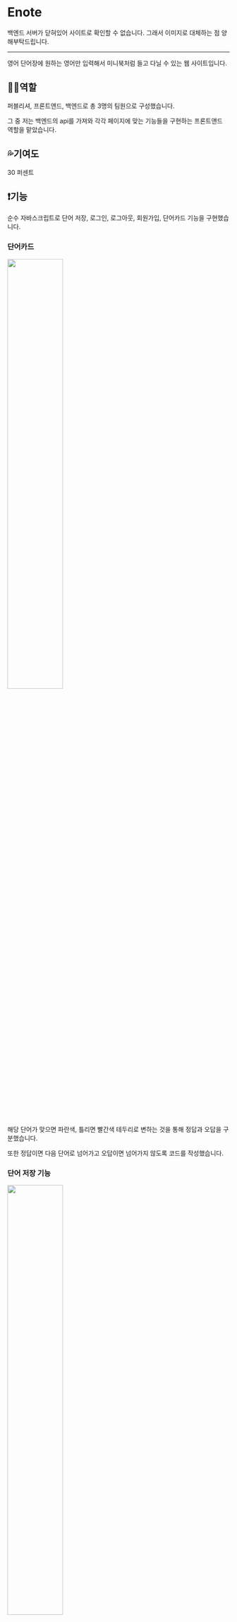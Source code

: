 # Enote

백엔드 서버가 닫혀있어 사이트로 확인할 수 없습니다. 그래서 이미지로 대체하는 점 양해부탁드립니다.

---
영어 단어장에 원하는 영어만 입력해서 미니북처럼 들고 다닐 수 있는 웹 사이트입니다.

## 👩‍💻역할
퍼블리셔, 프론트앤드, 백엔드로 총 3명의 팀원으로 구성했습니다.

그 중 저는 백엔드의 api를 가져와 각각 페이지에 맞는 기능들을 구현하는 프론트앤드 역할을 맡았습니다.


## 💦기여도
30 퍼센트

## ❗기능

순수 자바스크립트로 단어 저장, 로그인, 로그아웃, 회원가입, 단어카드 기능을 구현했습니다.


### 단어카드 
<img width="50%" src="https://github.com/siyoonagain/Enote/assets/110325963/163af62b-0db9-4d90-8173-ce73e3d0c41d"/><br/>

해당 단어가 맞으면 파란색, 틀리면 빨간색 테두리로 변하는 것을 통해 정답과 오답을 구분했습니다. 

또한 정답이면 다음 단어로 넘어가고 오답이면 넘어가지 않도록 코드를 작성했습니다.



### 단어 저장 기능
<img width="50%" src="https://github.com/siyoonagain/Enote/assets/110325963/be75b2f4-336b-4af0-b933-f00e3057337a"/><br/>

자동 번역기능 api를 이용해 단어를 검색하고 저장되는 기능을 구현했습니다.



### 캘린더 기능
<img width="50%" src="https://github.com/siyoonagain/Enote/assets/110325963/5368fdb7-35f3-4dce-b7c2-f644b9f792a2"/>

저장한 단어들의 날짜를 이용해 해당 날짜에 단어를 저장했는지 한 눈에 확인할 수 있는 기능을 구현했습니다.



### 마이페이지 수정 기능
<img width="50%" src="https://github.com/siyoonagain/Enote/assets/110325963/04316f3c-7d28-4d60-8330-821741ed600c"/>

닉네임과 이메일을 비밀번호가 일치하면 수정가능한 기능을 구현했습니다.



### 단어북 - 원하는 단어 모아둔 공간
<img width="50%" src="https://github.com/siyoonagain/Enote/assets/110325963/5bf268f4-7cfb-4a89-a1a2-de679c68587d"/>

저장한 단어들을 한 눈에 볼 수 있는 페이지를 만들었습니다. 오른쪽 수정하기 아이콘을 통해 수정과 삭제가 가능하도록 했습니다.



## 🏃‍♀️보완해야 할 점

시스템의 최적화에 대한 기술이 부족했습니다. 그래서 초반 기획 단계의 중요성을 알 수 있었습니다. 
또한 순수 자바스크립트로만 구성해서 상대적으로 코드가 복잡했습니다. 그래서 라이브러리의 중요성 또한 느낄 수 있었습니다.


## 📖배운 점

협업의 시스템을 배울 수 있었습니다. 혼자 고민하는 것이 아닌 팀원들과 고민하면서 같이 만드는 작품이라는 것을 알 수 있었고 
원활한 의사소통이 프로젝트의 진행 속도에 얼마나 큰 영향을 미치는지 몸소 느낄 수 있었습니다.




